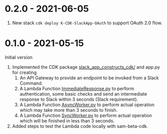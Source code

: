 0.2.0 - 2021-06-05
==================
1. New stack `cdk deploy K-CDK-SlackApp-OAuth` to support OAuth 2.0 flow.

0.1.0 - 2021-05-15
==================
Initial version
1. Implemented the CDK package [slack_app_constructs_cdk/](slack_app_constructs_cdk/) and app.py for creating
    1. An API Gateway to provide an endpoint to be invoked from a Slack Command.
    2. A Lambda Function [ImmediateResponse.py](lambda/ImmediateResponse.py) to perform authentication, some basic checks and send an intermediate response to Slack within 3 seconds (Slack requirement).
    3. A Lambda Function [AsyncWorker.py](lambda/AsyncWorker.py) to perform actual operation which may take more than 3 seconds to finish.
    4. A Lambda Function [SyncWorker.py](lambda/SyncWorker.py) to perform actual operation which will be finished in less than 3 seconds.
2. Added steps to test the Lambda code locally with sam-beta-cdk.
